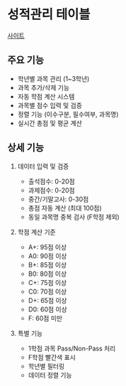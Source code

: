 # 성적관리 테이블
[사이트](https://realsan1.github.io/react_table/)

## 주요 기능
- 학년별 과목 관리 (1~3학년)
- 과목 추가/삭제 기능
- 자동 학점 계산 시스템
- 과목별 점수 입력 및 검증
- 정렬 기능 (이수구분, 필수여부, 과목명)
- 실시간 총점 및 평균 계산

## 상세 기능
1. 데이터 입력 및 검증
   - 출석점수: 0-20점
   - 과제점수: 0-20점
   - 중간/기말고사: 0-30점
   - 총점 자동 계산 (최대 100점)
   - 동일 과목명 중복 검사 (F학점 제외)

2. 학점 계산 기준
   - A+: 95점 이상
   - A0: 90점 이상
   - B+: 85점 이상
   - B0: 80점 이상
   - C+: 75점 이상
   - C0: 70점 이상
   - D+: 65점 이상
   - D0: 60점 이상
   - F: 60점 미만
  
3. 특별 기능
   - 1학점 과목 Pass/Non-Pass 처리
   - F학점 빨간색 표시
   - 학년별 필터링
   - 데이터 정렬 기능
